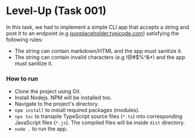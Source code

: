 # Level-Up (Task 001)

In this task, we had to implement a simple CLI app that accepts a string and post it to an endpoint (e.g [jsonplaceholder.typicode.com](https://jsonplaceholder.typicode.com)) satisfying the following rules:

- The string can contain markdown/HTML and the app must sanitize it.
- The string can contain invalid characters (e.g !@#\$%^&\*) and the app must sanitize it.

### How to run

- Clone the project using Git.
- Install Nodejs. NPM will be installed too.
- Navigate to the project's directory.
- `npm install` to install required packages (modules).
- `npx tsc` to transpile TypeScript source files (`*.ts`) into corresponding JavaScript files (`*.js`). The compiled files will be inside `dist` directory.
- `node .` to run the app.
